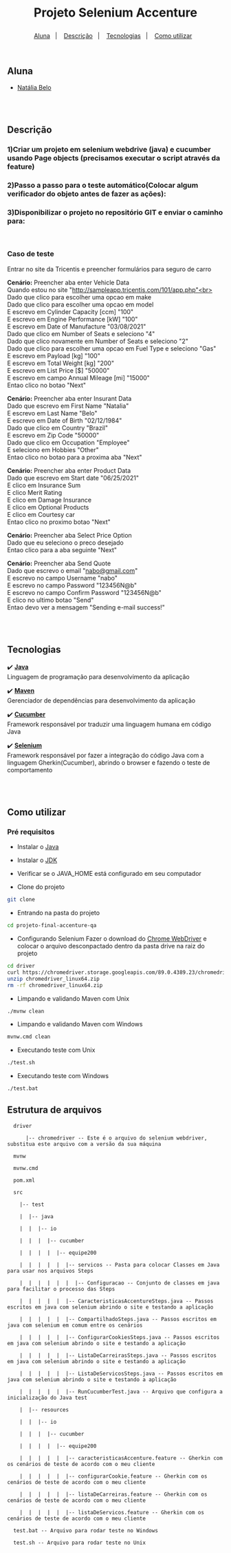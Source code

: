 # <p align="center">Projeto Selenium Accenture </p>

<p align="center">
    <a href="#time">Aluna</a>&nbsp;&nbsp;&nbsp;|&nbsp;&nbsp;&nbsp;
  <a href="#descrição">Descrição</a>&nbsp;&nbsp;&nbsp;|&nbsp;&nbsp;&nbsp;
  <a href="#tecnologias">Tecnologias</a>&nbsp;&nbsp;&nbsp;|&nbsp;&nbsp;&nbsp;
  <a href="#como-utilizar">Como utilizar</a>&nbsp;&nbsp;&nbsp;
</p>

<br>

## Aluna

- [Natália Belo](https://github.com/natbelo)

<br>

<br>

## Descrição
### 1)Criar um projeto em selenium webdrive (java)  e cucumber usando Page objects (precisamos executar o script através da feature)
### 2)Passo a passo para o teste automático(Colocar algum verificador do objeto antes de fazer as ações): 
### 3)Disponibilizar o projeto no repositório GIT e enviar o caminho para: 
<br>

### Caso de teste 
Entrar no site da Tricentis e preencher formulários para seguro de carro

<b>Cenário:</b> Preencher aba enter Vehicle Data<br>
    Quando estou no site "http://sampleapp.tricentis.com/101/app.php"<br>
    Dado que clico para escolher uma opcao em make <br>
    Dado que clico para escolher uma opcao em model <br>
    E escrevo em Cylinder Capacity [ccm] "100"<br>
    E escrevo em Engine Performance [kW] "100"<br>
    E escrevo em Date of Manufacture "03/08/2021"<br>
    Dado que clico em Number of Seats e seleciono "4"<br>
    Dado que clico novamente em Number of Seats e seleciono "2"<br>
    Dado que clico para escolher uma opcao em Fuel Type e seleciono "Gas"<br>
    E escrevo em Payload [kg] "100"<br>
    E escrevo em Total Weight [kg] "200"<br>
    E escrevo em List Price [$] "50000"<br>
    E escrevo em campo Annual Mileage [mi] "15000" <br>
    Entao clico no botao "Next" <br>

<b>Cenário:</b> Preencher aba enter Insurant Data<br>
    Dado que escrevo em First Name "Natalia"<br>
    E escrevo em Last Name "Belo"<br>
    E escrevo em Date of Birth "02/12/1984"<br>
    Dado que clico em Country "Brazil"<br>
    E escrevo em Zip Code "50000"<br>
    Dado que clico em Occupation "Employee"<br>
    E seleciono em Hobbies "Other"<br>
    Entao clico no botao para a proxima aba "Next"<br>

<b>Cenário:</b> Preencher aba enter Product Data<br>
    Dado que escrevo em Start date "06/25/2021"<br>
    E clico em Insurance Sum<br>
    E clico Merit Rating<br>
    E clico em Damage Insurance<br>
    E clico em Optional Products<br>
    E clico em Courtesy car<br>
    Entao clico no proximo botao "Next"<br>

<b>Cenário:</b> Preencher aba Select Price Option<br>
    Dado que eu seleciono o preco desejado<br>
	Entao clico para a aba seguinte "Next"<br>

<b>Cenário:</b> Preencher aba Send Quote<br>
    Dado que escrevo o email "nabo@gmail.com"<br>
    E escrevo no campo Username "nabo"<br>
    E escrevo no campo Password "123456N@b"<br>
    E escrevo no campo Confirm Password "123456N@b"<br>
    E clico no ultimo botao "Send"<br>
    Entao devo ver a mensagem "Sending e-mail success!"<br>

<br>

<br>

## Tecnologias


:heavy_check_mark: <b> [Java](https://www.java.com/pt-BR/) </b><br>
Linguagem de programação para desenvolvimento da aplicação <br>

:heavy_check_mark: <b> [Maven](https://maven.apache.org/) </b><br>
Gerenciador de dependências para desenvolvimento da aplicação <br>

:heavy_check_mark: <b> [Cucumber](https://cucumber.io/) </b><br>
Framework responsável por traduzir uma linguagem humana em código Java <br>

:heavy_check_mark: <b> [Selenium](https://www.selenium.dev/) </b><br>
Framework responsável por fazer a integração do código Java com a linguagem Gherkin(Cucumber), abrindo o browser e fazendo o teste de comportamento <br>

<br>

<br>

## Como utilizar

### Pré requisitos
- Instalar o [Java](https://www.java.com/pt-BR/download/ie_manual.jsp?locale=pt_BR)
- Instalar o [JDK](https://www.oracle.com/br/java/technologies/javase/javase-jdk8-downloads.html)
- Verificar se o JAVA_HOME está configurado em seu computador

- Clone do projeto
```bash
git clone 
```

- Entrando na pasta do projeto
```bash
cd projeto-final-accenture-qa
```

- Configurando Selenium
Fazer o download do [Chrome WebDriver](https://chromedriver.chromium.org/downloads) e colocar o arquivo desconpactado dentro da pasta drive na raiz do projeto

```bash
cd driver
curl https://chromedriver.storage.googleapis.com/89.0.4389.23/chromedriver_linux64.zip
unzip chromedriver_linux64.zip
rm -rf chromedriver_linux64.zip

```

- Limpando e validando Maven com Unix
```bash
./mvnw clean
```

- Limpando e validando Maven com Windows
```bash
mvnw.cmd clean
```

- Executando teste com Unix
```bash
./test.sh
```

- Executando teste com Windows
```bash
./test.bat
```
## Estrutura de arquivos
```
  driver 

      |-- chromedriver -- Este é o arquivo do selenium webdriver, substitua este arquivo com a versão da sua máquina

  mvnw

  mvnw.cmd

  pom.xml

  src

    |-- test

    |  |-- java

    |  |  |-- io

    |  |  |  |-- cucumber

    |  |  |  |  |-- equipe200

    |  |  |  |  |  |-- servicos -- Pasta para colocar Classes em Java para usar nos arquivos Steps
    
    |  |  |  |  |  |  |-- Configuracao -- Conjunto de classes em java para facilitar o processo das Steps

    |  |  |  |  |  |-- CaracteristicasAccentureSteps.java -- Passos escritos em java com selenium abrindo o site e testando a aplicação
 
    |  |  |  |  |  |-- CompartilhadoSteps.java -- Passos escritos em java com selenium em comum entre os cenários
    
    |  |  |  |  |  |-- ConfigurarCookiesSteps.java -- Passos escritos em java com selenium abrindo o site e testando a aplicação
    
    |  |  |  |  |  |-- ListaDeCarreirasSteps.java -- Passos escritos em java com selenium abrindo o site e testando a aplicação
    
    |  |  |  |  |  |-- ListaDeServicosSteps.java -- Passos escritos em java com selenium abrindo o site e testando a aplicação

    |  |  |  |  |  |-- RunCucumberTest.java -- Arquivo que configura a inicialização do Java test

    |  |-- resources

    |  |  |-- io

    |  |  |  |-- cucumber

    |  |  |  |  |-- equipe200

    |  |  |  |  |  |-- caracteristicasAccenture.feature -- Gherkin com os cenários de teste de acordo com o meu cliente

    |  |  |  |  |  |-- configurarCookie.feature -- Gherkin com os cenários de teste de acordo com o meu cliente

    |  |  |  |  |  |-- listaDeCarreiras.feature -- Gherkin com os cenários de teste de acordo com o meu cliente

    |  |  |  |  |  |-- listaDeServicos.feature -- Gherkin com os cenários de teste de acordo com o meu cliente

  test.bat -- Arquivo para rodar teste no Windows
  
  test.sh -- Arquivo para rodar teste no Unix
```